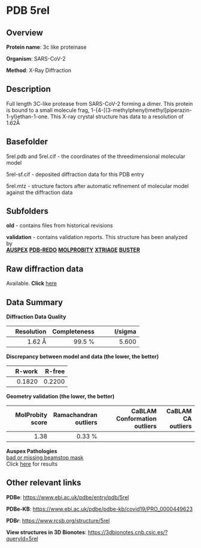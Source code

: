# PDB 5rel

## Overview

**Protein name**: 3c like proteinase

**Organism**: SARS-CoV-2

**Method**: X-Ray Diffraction

## Description

Full length 3C-like protease from SARS-CoV-2 forming a dimer. This protein is bound to a small molecule frag, 1-{4-[(3-methylphenyl)methyl]piperazin-1-yl}ethan-1-one. This X-ray crystal structure has data to a resolution of 1.62Å

## Basefolder

5rel.pdb and 5rel.cif - the coordinates of the threedimensional molecular model

5rel-sf.cif - deposited diffraction data for this PDB entry

5rel.mtz - structure factors after automatic refinement of molecular model against the diffraction data

## Subfolders



**old** - contains files from historical revisions

**validation** - contains validation reports. This structure has been analyzed by <br>[**AUSPEX**](https://github.com/thorn-lab/coronavirus_structural_task_force/tree/master/pdb/3c_like_proteinase/SARS-CoV-2/5rel/validation/auspex) [**PDB-REDO**](https://github.com/thorn-lab/coronavirus_structural_task_force/tree/master/pdb/3c_like_proteinase/SARS-CoV-2/5rel/validation/pdb-redo) [**MOLPROBITY**](https://github.com/thorn-lab/coronavirus_structural_task_force/tree/master/pdb/3c_like_proteinase/SARS-CoV-2/5rel/validation/molprobity) [**XTRIAGE**](https://github.com/thorn-lab/coronavirus_structural_task_force/blob/master/pdb/3c_like_proteinase/SARS-CoV-2/5rel/validation/Xtriage_output.log) [**BUSTER**](https://www.globalphasing.com/buster/wiki/index.cgi?Covid19Pdb5REL)  



## Raw diffraction data

Available. **Click** [here](https://zenodo.org/record/3730940) 

## Data Summary
**Diffraction Data Quality**

|   | Resolution | Completeness| I/sigma |
|---|-------------:|----------------:|--------------:|
|   |1.62 Å|99.5  %|<img width=50/>5.600|

**Discrepancy between model and data (the lower, the better)**

|   | **R-work**| **R-free**   
|---|-------------:|----------------:|           
||  0.1820|  0.2200|

**Geometry validation (the lower, the better)**

|   |**MolProbity<br>score**| **Ramachandran<br>outliers** | **CaBLAM<br>Conformation outliers** | **CaBLAM<br>CA outliers** |
|---|-------------:|----------------:|----------------:|---------------:|
||  1.38|  0.33 %|||

**Auspex Pathologies**<br> [bad or missing beamstop mask](https://www.auspex.de/pathol/#2)<br>Click [here](https://github.com/thorn-lab/coronavirus_structural_task_force/blob/master/pdb/3c_like_proteinase/SARS-CoV-2/5rel/validation/auspex/5rel_auspex_comments.txt)  for results

 



## Other relevant links 
**PDBe**:  https://www.ebi.ac.uk/pdbe/entry/pdb/5rel

**PDBe-KB**: https://www.ebi.ac.uk/pdbe/pdbe-kb/covid19/PRO_0000449623 
 
**PDBr**: https://www.rcsb.org/structure/5rel 

**View structures in 3D Bionotes**: https://3dbionotes.cnb.csic.es/?queryId=5rel

